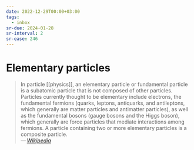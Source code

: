 ```yaml
---
date: 2022-12-29T00:00+03:00
tags:
  - inbox
sr-due: 2024-01-28
sr-interval: 2
sr-ease: 246
---
```


# Elementary particles

> In particle [[physics]], an elementary particle or fundamental particle is a
> subatomic particle that is not composed of other particles. Particles
> currently thought to be elementary include electrons, the fundamental fermions
> (quarks, leptons, antiquarks, and antileptons, which generally are matter
> particles and antimatter particles), as well as the fundamental bosons (gauge
> bosons and the Higgs boson), which generally are force particles that mediate
> interactions among fermions. A particle containing two or more elementary
> particles is a composite particle.\
> — <cite>[Wikipedia](https://en.wikipedia.org/wiki/Elementary_particle)</cite>
